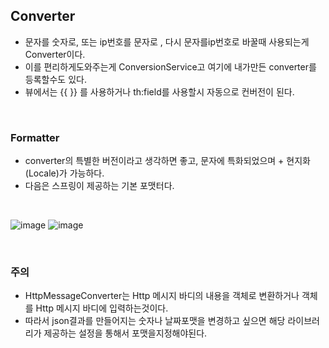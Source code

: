 ## Converter

- 문자를 숫자로, 또는 ip번호를 문자로 , 다시 문자를ip번호로 바꿀때 사용되는게 Converter이다.
- 이를 편리하게도와주는게 ConversionService고 여기에 내가만든 converter를 등록할수도 있다.
- 뷰에서는 {{ }} 를 사용하거나 th:field를 사용할시 자동으로 컨버전이 된다.
  
<br>


### Formatter
- converter의 특별한 버전이라고 생각하면 좋고, 문자에 특화되었으며 + 현지화(Locale)가 가능하다.
- 다음은 스프링이 제공하는 기본 포맷터다.

<br>
  
![image](https://github.com/MarkZiRo/spring-project/assets/37473857/19af2f2a-a964-4e04-902d-3568ceb9dade)
![image](https://github.com/MarkZiRo/spring-project/assets/37473857/f732300b-d980-444a-a5a5-6c51a2388d2f)


<br>

### 주의

- HttpMessageConverter는 Http 메시지 바디의 내용을 객체로 변환하거나 객체를 Http 메시지 바디에 입력하는것이다.
- 따라서 json결과를 만들어지는 숫자나 날짜포맷을 변경하고 싶으면 해당 라이브러리가 제공하는 설정을 통해서 포맷을지정해야된다.


